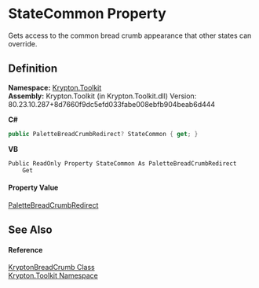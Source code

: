 # StateCommon Property


Gets access to the common bread crumb appearance that other states can override.



## Definition
**Namespace:** <a href="79d2eac2-21f4-54ff-7552-b20c33c30600.md">Krypton.Toolkit</a>  
**Assembly:** Krypton.Toolkit (in Krypton.Toolkit.dll) Version: 80.23.10.287+8d7660f9dc5efd033fabe008ebfb904beab6d444

**C#**
``` C#
public PaletteBreadCrumbRedirect? StateCommon { get; }
```
**VB**
``` VB
Public ReadOnly Property StateCommon As PaletteBreadCrumbRedirect
	Get
```



#### Property Value
<a href="f0b45b99-43a6-2a38-2e61-ff6e3c924e26.md">PaletteBreadCrumbRedirect</a>

## See Also


#### Reference
<a href="a688d8ee-06d3-3238-1c5b-07d7a7abffdd.md">KryptonBreadCrumb Class</a>  
<a href="79d2eac2-21f4-54ff-7552-b20c33c30600.md">Krypton.Toolkit Namespace</a>  
